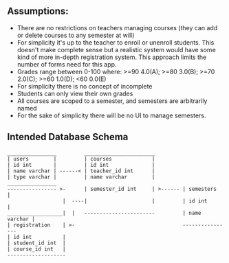 ## Assumptions:
* There are no restrictions on teachers managing courses (they can add or delete
  courses to any semester at will)
* For simplicity it's up to the teacher to enroll or unenroll students. This
  doesn't make complete sense but a realistic system would have some kind of
  more in-depth registration system. This approach limits the number of forms need for
  this app.
* Grades range between 0-100 where: >=90 4.0(A); >=80 3.0(B); >=70 2.0(C); >=60
  1.0(D); <60 0.0(E)
* For simplicity there is no concept of incomplete
* Students can only view their own grades
* All courses are scoped to a semester, and semesters are arbitrarily named
* For the sake of simplicity there will be no UI to manage semesters.

## Intended Database Schema

```
________________         _______________________
| users        |         | courses             |
| id int       |         | id int              |
| name varchar | ------< | teacher_id int      |
| type varchar |         | name varchar        |         ________________
---------------- >-      | semester_id int     | >------ | semesters    |
                  |  ----|                     |         | id int       |
__________________|  |   -----------------------         | name varchar |
| registration    | >-                                   ----------------
| id int          |
| student_id int  |
| course_id int   |
-------------------
```
